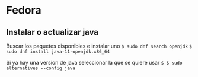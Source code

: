 # Fedora

## Instalar o actualizar java

Buscar los paquetes disponibles e instalar uno
```$ sudo dnf search openjdk```
```$ sudo dnf install java-11-openjdk.x86_64```

Si ya hay una version de java seleccionar la que se quiere usar
```$ $ sudo alternatives --config java```
